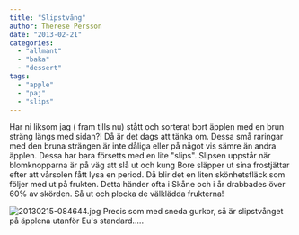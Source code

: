 ```yaml
---
title: "Slipstvång"
author: Therese Persson
date: "2013-02-21"
categories: 
  - "allmant"
  - "baka"
  - "dessert"
tags: 
  - "apple"
  - "paj"
  - "slips"
---
```


Har ni liksom jag ( fram tills nu) stått och sorterat bort äpplen med en brun sträng längs med sidan?! Då är det dags att tänka om. Dessa små raringar med den bruna strängen är inte dåliga eller på något vis sämre än andra äpplen. Dessa har bara försetts med en lite "slips". Slipsen uppstår när blomknopparna är på väg att slå ut och kung Bore släpper ut sina frostjättar efter att vårsolen fått lysa en period. Då blir det en liten skönhetsfläck som följer med ut på frukten. Detta händer ofta i Skåne och i år drabbades över 60% av skörden. Så ut och plocka de välklädda frukterna!

![20130215-084644.jpg](/static/img/20130215-084644.jpg) Precis som med sneda gurkor, så är slipstvånget på äpplena utanför Eu's standard.....
